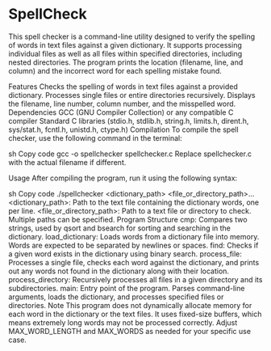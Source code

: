 # SpellCheck
This spell checker is a command-line utility designed to verify the spelling of words in text files against a given dictionary. It supports processing individual files as well as all files within specified directories, including nested directories. The program prints the location (filename, line, and column) and the incorrect word for each spelling mistake found.

Features
Checks the spelling of words in text files against a provided dictionary.
Processes single files or entire directories recursively.
Displays the filename, line number, column number, and the misspelled word.
Dependencies
GCC (GNU Compiler Collection) or any compatible C compiler
Standard C libraries (stdio.h, stdlib.h, string.h, limits.h, dirent.h, sys/stat.h, fcntl.h, unistd.h, ctype.h)
Compilation
To compile the spell checker, use the following command in the terminal:

sh
Copy code
gcc -o spellchecker spellchecker.c
Replace spellchecker.c with the actual filename if different.

Usage
After compiling the program, run it using the following syntax:

sh
Copy code
./spellchecker <dictionary_path> <file_or_directory_path>...
<dictionary_path>: Path to the text file containing the dictionary words, one per line.
<file_or_directory_path>: Path to a text file or directory to check. Multiple paths can be specified.
Program Structure
cmp: Compares two strings, used by qsort and bsearch for sorting and searching in the dictionary.
load_dictionary: Loads words from a dictionary file into memory. Words are expected to be separated by newlines or spaces.
find: Checks if a given word exists in the dictionary using binary search.
process_file: Processes a single file, checks each word against the dictionary, and prints out any words not found in the dictionary along with their location.
process_directory: Recursively processes all files in a given directory and its subdirectories.
main: Entry point of the program. Parses command-line arguments, loads the dictionary, and processes specified files or directories.
Note
This program does not dynamically allocate memory for each word in the dictionary or the text files. It uses fixed-size buffers, which means extremely long words may not be processed correctly. Adjust MAX_WORD_LENGTH and MAX_WORDS as needed for your specific use case.
